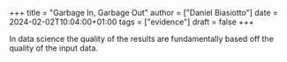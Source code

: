 +++
title = "Garbage In, Garbage Out"
author = ["Daniel Biasiotto"]
date = 2024-02-02T10:04:00+01:00
tags = ["evidence"]
draft = false
+++

In data science the quality of the results are fundamentally based off the quality of the input data.
